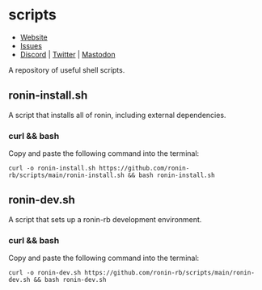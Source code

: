 # scripts

* [Website](https://ronin-rb.dev)
* [Issues](https://github.com/ronin-rb/scripts/issues)
* [Discord](https://discord.gg/6WAb3PsVX9) |
  [Twitter](https://twitter.com/ronin_rb) |
  [Mastodon](https://infosec.exchange/@ronin_rb)

A repository of useful shell scripts.

## ronin-install.sh

A script that installs all of ronin, including external dependencies.

### curl && bash

Copy and paste the following command into the terminal:

```shell
curl -o ronin-install.sh https://github.com/ronin-rb/scripts/main/ronin-install.sh && bash ronin-install.sh
```

## ronin-dev.sh

A script that sets up a ronin-rb development environment.

### curl && bash

Copy and paste the following command into the terminal:

```shell
curl -o ronin-dev.sh https://github.com/ronin-rb/scripts/main/ronin-dev.sh && bash ronin-dev.sh
```


